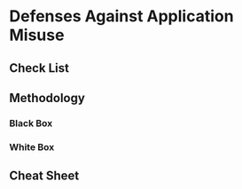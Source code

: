 # Defenses Against Application Misuse

## Check List

## Methodology

### Black Box

### White Box

## Cheat Sheet
